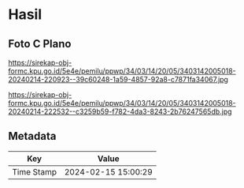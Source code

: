# Hasil

## Foto C Plano

https://sirekap-obj-formc.kpu.go.id/5e4e/pemilu/ppwp/34/03/14/20/05/3403142005018-20240214-220923--39c60248-1a59-4857-92a8-c7871fa34067.jpg

https://sirekap-obj-formc.kpu.go.id/5e4e/pemilu/ppwp/34/03/14/20/05/3403142005018-20240214-222532--c3259b59-f782-4da3-8243-2b76247565db.jpg


## Metadata

| Key        | Value               |
| ---------- | ------------------- |
| Time Stamp | 2024-02-15 15:00:29 |



